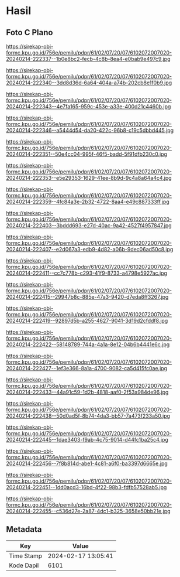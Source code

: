 # Hasil

## Foto C Plano

https://sirekap-obj-formc.kpu.go.id/756e/pemilu/pdpr/61/02/07/20/07/6102072007020-20240214-222337--1b0e8bc2-fecb-4c8b-8ea4-e0bab9e497c9.jpg

https://sirekap-obj-formc.kpu.go.id/756e/pemilu/pdpr/61/02/07/20/07/6102072007020-20240214-222340--3dd8d36d-6a64-404a-a74b-202cb8e1f0b9.jpg

https://sirekap-obj-formc.kpu.go.id/756e/pemilu/pdpr/61/02/07/20/07/6102072007020-20240214-222343--4e7fa165-959c-453e-a33e-400d21c4460b.jpg

https://sirekap-obj-formc.kpu.go.id/756e/pemilu/pdpr/61/02/07/20/07/6102072007020-20240214-222346--a5444d54-da20-422c-96b8-c19c5dbbd445.jpg

https://sirekap-obj-formc.kpu.go.id/756e/pemilu/pdpr/61/02/07/20/07/6102072007020-20240214-222351--50e4cc04-995f-46f5-badd-5f91dfb230c0.jpg

https://sirekap-obj-formc.kpu.go.id/756e/pemilu/pdpr/61/02/07/20/07/6102072007020-20240214-222353--e5e29353-1629-41ee-8b9d-9c4a8a64a4c4.jpg

https://sirekap-obj-formc.kpu.go.id/756e/pemilu/pdpr/61/02/07/20/07/6102072007020-20240214-222359--4fc84a3e-2b32-4722-8aa4-e49c887333ff.jpg

https://sirekap-obj-formc.kpu.go.id/756e/pemilu/pdpr/61/02/07/20/07/6102072007020-20240214-222403--3bddd693-e27d-40ac-9a42-4527f4957847.jpg

https://sirekap-obj-formc.kpu.go.id/756e/pemilu/pdpr/61/02/07/20/07/6102072007020-20240214-222407--e2d067a3-edb9-4d82-a06b-9dec06ad50c8.jpg

https://sirekap-obj-formc.kpu.go.id/756e/pemilu/pdpr/61/02/07/20/07/6102072007020-20240214-222411--cc7c778b-c293-41f9-8733-a4798e5927ac.jpg

https://sirekap-obj-formc.kpu.go.id/756e/pemilu/pdpr/61/02/07/20/07/6102072007020-20240214-222415--29947b8c-885e-47a3-9420-d7eda8ff3267.jpg

https://sirekap-obj-formc.kpu.go.id/756e/pemilu/pdpr/61/02/07/20/07/6102072007020-20240214-222419--92897d5b-a255-4627-9041-3d19d2cfddf8.jpg

https://sirekap-obj-formc.kpu.go.id/756e/pemilu/pdpr/61/02/07/20/07/6102072007020-20240214-222422--58148789-744a-4a1a-8e12-04b6b4441e6c.jpg

https://sirekap-obj-formc.kpu.go.id/756e/pemilu/pdpr/61/02/07/20/07/6102072007020-20240214-222427--1ef3e366-8a1a-4700-9082-ca5d415fc0ae.jpg

https://sirekap-obj-formc.kpu.go.id/756e/pemilu/pdpr/61/02/07/20/07/6102072007020-20240214-222433--44a91c59-1d2b-4818-aaf0-2f53a984de96.jpg

https://sirekap-obj-formc.kpu.go.id/756e/pemilu/pdpr/61/02/07/20/07/6102072007020-20240214-222438--50d0ad5f-8b74-4da3-bb57-7a473f233a50.jpg

https://sirekap-obj-formc.kpu.go.id/756e/pemilu/pdpr/61/02/07/20/07/6102072007020-20240214-222445--1dae3403-f9ab-4c75-9014-d44fc1ba25c4.jpg

https://sirekap-obj-formc.kpu.go.id/756e/pemilu/pdpr/61/02/07/20/07/6102072007020-20240214-222456--7f8b814d-abe1-4c81-a6f0-ba3397d6665e.jpg

https://sirekap-obj-formc.kpu.go.id/756e/pemilu/pdpr/61/02/07/20/07/6102072007020-20240214-222451--1dd0acd3-16bd-4f22-98b3-fdfb57528ab5.jpg

https://sirekap-obj-formc.kpu.go.id/756e/pemilu/pdpr/61/02/07/20/07/6102072007020-20240214-222455--c536d27e-2a87-4dc1-b325-3658e50bb21e.jpg


## Metadata

| Key        | Value               |
| ---------- | ------------------- |
| Time Stamp | 2024-02-17 13:05:41 |
| Kode Dapil | 6101                |



